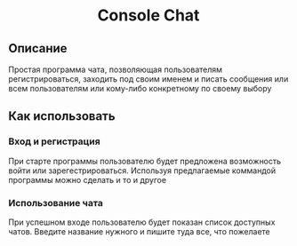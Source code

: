 <h1 align="center">Console Chat</h1>

## Описание

Простая программа чата, позволяющая пользователям регистрироваться, заходить под своим именем и писать сообщения или всем пользователям или кому-либо конкретному по своему выбору

## Как использовать

### Вход и регистрация

При старте программы пользователю будет предложена возможность войти или зарегестрироваться. Используя предлагаемые коммандой программы можно сделать и то и другое

### Использование чата

При успешном входе пользователю будет показан список доступных чатов. Введите название нужного и пишите туда все, что пожелаете
